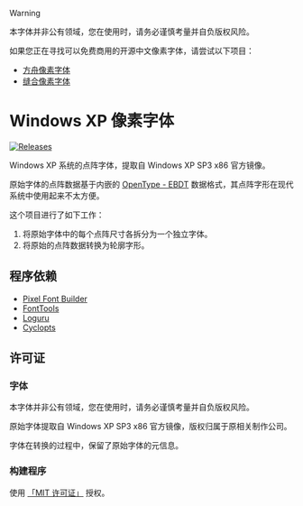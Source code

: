 > [!WARNING]
> 
> 本字体并非公有领域，您在使用时，请务必谨慎考量并自负版权风险。
> 
> 如果您正在寻找可以免费商用的开源中文像素字体，请尝试以下项目：
>
> - [方舟像素字体](https://github.com/TakWolf/ark-pixel-font)
> - [缝合像素字体](https://github.com/TakWolf/fusion-pixel-font)

# Windows XP 像素字体

[![Releases](https://img.shields.io/github/v/release/TakWolf/winxp-pixel-font)](https://github.com/TakWolf/winxp-pixel-font/releases)

Windows XP 系统的点阵字体，提取自 Windows XP SP3 x86 官方镜像。

原始字体的点阵数据基于内嵌的 [OpenType - EBDT](https://learn.microsoft.com/en-us/typography/opentype/spec/ebdt) 数据格式，其点阵字形在现代系统中使用起来不太方便。

这个项目进行了如下工作：

1. 将原始字体中的每个点阵尺寸各拆分为一个独立字体。
2. 将原始的点阵数据转换为轮廓字形。

## 程序依赖

- [Pixel Font Builder](https://github.com/TakWolf/pixel-font-builder)
- [FontTools](https://github.com/fonttools/fonttools)
- [Loguru](https://github.com/Delgan/loguru)
- [Cyclopts](https://github.com/BrianPugh/cyclopts)

## 许可证

### 字体

本字体并非公有领域，您在使用时，请务必谨慎考量并自负版权风险。

原始字体提取自 Windows XP SP3 x86 官方镜像，版权归属于原相关制作公司。

字体在转换的过程中，保留了原始字体的元信息。

### 构建程序

使用 [「MIT 许可证」](LICENSE-MIT) 授权。

